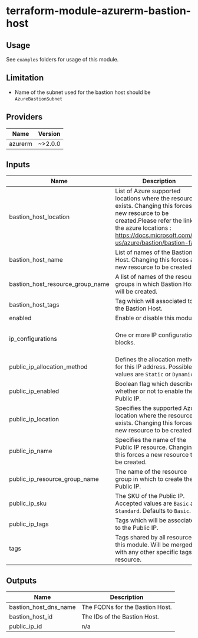 # terraform-module-azurerm-bastion-host

## Usage
See `examples` folders for usage of this module.

## Limitation
- Name of the subnet used for the bastion host should be `AzureBastionSubnet`

<!-- BEGINNING OF PRE-COMMIT-TERRAFORM DOCS HOOK -->
## Providers

| Name | Version |
|------|---------|
| azurerm | ~>2.0.0 |

## Inputs

| Name | Description | Type | Default | Required |
|------|-------------|------|---------|:-----:|
| bastion\_host\_location | List of Azure supported locations where the resource exists. Changing this forces a new resource to be created.Please refer the link for the azure locations : https://docs.microsoft.com/en-us/azure/bastion/bastion-faq | `string` | `""` | no |
| bastion\_host\_name | List of names of the Bastion Host. Changing this forces a new resource to be created. | `string` | `""` | no |
| bastion\_host\_resource\_group\_name | A list of names of the resource groups in which Bastion Host will be created. | `string` | `""` | no |
| bastion\_host\_tags | Tag which will associated to the Bastion Host. | `map` | `{}` | no |
| enabled | Enable or disable this module. | `bool` | `true` | no |
| ip\_configurations | One or more IP configuration blocks. | `list(object({ name = string, subnet_id = string }))` | `[]` | no |
| public\_ip\_allocation\_method | Defines the allocation method for this IP address. Possible values are `Static` or `Dynamic`. | `string` | `"Static"` | no |
| public\_ip\_enabled | Boolean flag which describes whether or not to enable the Public IP. | `bool` | `false` | no |
| public\_ip\_location | Specifies the supported Azure location where the resource exists. Changing this forces a new resource to be created. | `string` | `""` | no |
| public\_ip\_name | Specifies the name of the Public IP resource. Changing this forces a new resource to be created. | `string` | `""` | no |
| public\_ip\_resource\_group\_name | The name of the resource group in which to create the Public IP. | `string` | `""` | no |
| public\_ip\_sku | The SKU of the Public IP. Accepted values are `Basic` and `Standard`. Defaults to `Basic`. | `string` | `"Basic"` | no |
| public\_ip\_tags | Tags which will be associated to the Public IP. | `map` | `{}` | no |
| tags | Tags shared by all resources of this module. Will be merged with any other specific tags by resource. | `map` | `{}` | no |

## Outputs

| Name | Description |
|------|-------------|
| bastion\_host\_dns\_name | The FQDNs for the Bastion Host. |
| bastion\_host\_id | The IDs of the Bastion Host. |
| public\_ip\_id | n/a |

<!-- END OF PRE-COMMIT-TERRAFORM DOCS HOOK -->
